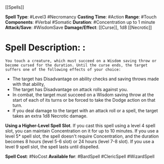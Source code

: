 [[Spells]]

**Spell Type**: #Level3 #Necromancy 
**Casting Time**: #Action 
**Range**: #Touch 
**Components**: #Verbal #Somatic 
**Duration**: #Concentration up to 1 minute
**Attack/Save**: #WisdomSave 
**Damage/Effect**: [[Curse]], 1d8 [[Necrotic]]

# Spell Description: : 
	You touch a creature, which must succeed on a Wisdom saving throw or become cursed for the duration. Until the curse ends, the target suffers one of the following effects of your choice:
- The target has Disadvantage on ability checks and saving throws made with that ability,
- The target has Disadvantage on attack rolls against you.
- In combat, the target must succeed on a Wisdom saving throw at the start of each of its turns or be forced to take the Dodge action on that turn.
- If you deal damage to the target with an attack roll or a spell, the target takes an extra 1d8 Necrotic damage.

**Using a Higher-Level Spell Slot**. If you cast this spell using a level 4 spell slot, you can maintain Concentration on it for up to 10 minutes. If you use a level 5* spell slot, the spell doesn't require Concentration, and the duration becomes 8 hours (level 5-6 slot) or 24 hours (level 7-8 slot). If you use a level 9 spell slot, the spell lasts until dispelled.

**Spell Cost**: #NoCost 
**Available for**: #BardSpell #ClericSpell #WizardSpell 